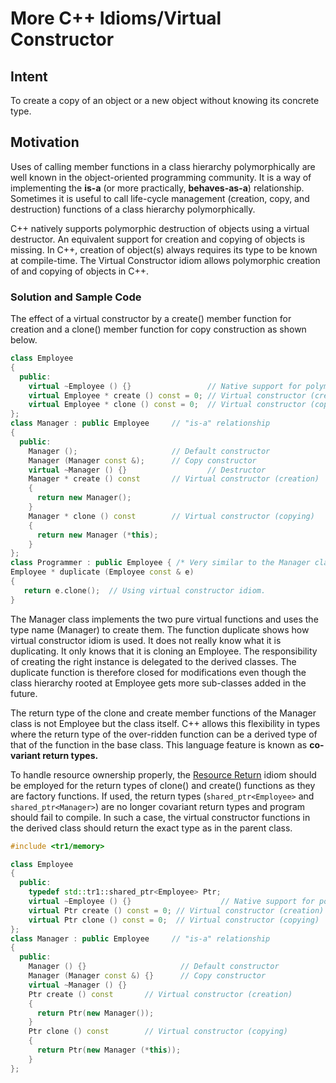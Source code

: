# More C++ Idioms/Virtual Constructor

## Intent 

To create a copy of an object or a new object without knowing its concrete type.

## Motivation

Uses of calling member functions in a class hierarchy polymorphically are well known in the object-oriented programming community. It is a way of implementing the **is-a** (or more practically, **behaves-as-a**) relationship. Sometimes it is useful to call life-cycle management (creation, copy, and destruction) functions of a class hierarchy polymorphically.

C++ natively supports polymorphic destruction of objects using a virtual destructor. An equivalent support for creation and copying of objects is missing. In C++, creation of object(s) always requires its type to be known at compile-time. The Virtual Constructor idiom allows polymorphic creation of and copying of objects in C++.

### Solution and Sample Code

The effect of a virtual constructor by a create() member function for creation and a clone() member function for copy construction as shown below.

```c++
class Employee 
{
  public:
    virtual ~Employee () {}                 // Native support for polymorphic destruction.
    virtual Employee * create () const = 0; // Virtual constructor (creation) 
    virtual Employee * clone () const = 0;  // Virtual constructor (copying) 
};
class Manager : public Employee     // "is-a" relationship
{
  public:
    Manager ();                     // Default constructor
    Manager (Manager const &);      // Copy constructor
    virtual ~Manager () {}                  // Destructor
    Manager * create () const       // Virtual constructor (creation) 
    {
      return new Manager();
    }
    Manager * clone () const        // Virtual constructor (copying) 
    {
      return new Manager (*this);
    }
};
class Programmer : public Employee { /* Very similar to the Manager class */ };
Employee * duplicate (Employee const & e)
{
   return e.clone();  // Using virtual constructor idiom.
}
```

The Manager class implements the two pure virtual functions and uses the type name (Manager) to create them. The function duplicate shows how virtual constructor idiom is used. It does not really know what it is duplicating. It only knows that it is cloning an Employee. The responsibility of creating the right instance is delegated to the derived classes. The duplicate function is therefore closed for modifications even though the class hierarchy rooted at Employee gets more sub-classes added in the future.

The return type of the clone and create member functions of the Manager class is not Employee but the class itself. C++ allows this flexibility in types where the return type of the over-ridden function can be a derived type of that of the function in the base class. This language feature is known as **co-variant return types.**

To handle resource ownership properly, the [Resource Return](https://en.m.wikibooks.org/wiki/More_C%2B%2B_Idioms/Resource_Return) idiom should be employed for the return types of clone() and create() functions as they are factory functions. If used, the return types (`shared_ptr<Employee>` and `shared_ptr<Manager>`) are no longer covariant return types and program should fail to compile. In such a case, the virtual constructor functions in the derived class should return the exact type as in the parent class.

```c++
#include <tr1/memory>

class Employee
{
  public:
    typedef std::tr1::shared_ptr<Employee> Ptr;
    virtual ~Employee () {}                    // Native support for polymorphic destruction.
    virtual Ptr create () const = 0; // Virtual constructor (creation)
    virtual Ptr clone () const = 0;  // Virtual constructor (copying)
};
class Manager : public Employee     // "is-a" relationship
{
  public:
    Manager () {}                     // Default constructor
    Manager (Manager const &) {}      // Copy constructor
    virtual ~Manager () {}
    Ptr create () const       // Virtual constructor (creation)
    {
      return Ptr(new Manager());
    }
    Ptr clone () const        // Virtual constructor (copying)
    {
      return Ptr(new Manager (*this));
    }
};
```